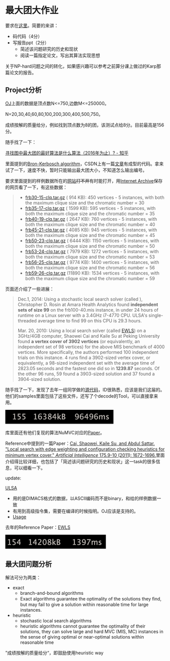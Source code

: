 # 最大团大作业

要求在[这里](./Archive/要求.md)。简要的来讲：

- 码代码（4分）
- 写报告ppt（2分）
  - 简述该问题研究的历史和现状
  - 阅读一篇指定论文，写出其算法实现思想

关于NP-hard问题之间的转化，如果感兴趣可以参考之前算分课上做过的Karp那篇论文的报告。



## Project分析

[OJ](http://dapractise.openjudge.cn/zdt2019test2/1/)上面的数据是顶点数N<=750,边数M<=250000。

N=20,30,40,60,80,100,200,300,400,500,750。

成绩按解的质量给分，例如找到顶点数为8的团，该测试点给8分。目前最高是156分。



随手找了一下：

[寻找图中最大团的最好算法是什么算法（2016年为止）? - 知乎](https://www.zhihu.com/question/55908293)

里面提到的[Bron-Kerbosch algorithm](https://en.wikipedia.org/wiki/Bron–Kerbosch_algorithm)，CSDN上有一篇[文章](https://blog.csdn.net/yo_bc/article/details/77453478)有成型的代码。拿来试了一下，速度不快，暂时只能输出最大团大小，不知道怎么输出编号。



要求里面提到的样例数据所在的[网站](http://www.nlsde.buaa.edu.cn/~kexu/benchmarks/graph-benchmarks.htm)~~打不开~~有时能打开，用[Internet Archive](https://web.archive.org/web/20180225120644/http://sites.nlsde.buaa.edu.cn/~kexu/benchmarks/graph-benchmarks.htm)保存的网页看了一下，有这些数据：

> - [frb30-15-clq.tar.gz](https://web.archive.org/web/20180225120644/http://sites.nlsde.buaa.edu.cn/~kexu/benchmarks/frb30-15-clq.tar.gz) (  914 KB):  450 vertices - 5 instances, with both the maximum clique size and the chromatic number = 30
> - [frb35-17-clq.tar.gz](https://web.archive.org/web/20180225120644/http://sites.nlsde.buaa.edu.cn/~kexu/benchmarks/frb35-17-clq.tar.gz) ( 1599 KB):  595 vertices - 5 instances, with both the maximum clique size and the chromatic number = 35
> - [frb40-19-clq.tar.gz](https://web.archive.org/web/20180225120644/http://sites.nlsde.buaa.edu.cn/~kexu/benchmarks/frb40-19-clq.tar.gz) ( 2647 KB):  760 vertices - 5 instances, with both the maximum clique size and the chromatic number = 40
> - [frb45-21-clq.tar.gz](https://web.archive.org/web/20180225120644/http://sites.nlsde.buaa.edu.cn/~kexu/benchmarks/frb45-21-clq.tar.gz) ( 4085 KB):  945 vertices - 5 instances, with both the maximum clique size and the chromatic number = 45
> - [frb50-23-clq.tar.gz](https://web.archive.org/web/20180225120644/http://sites.nlsde.buaa.edu.cn/~kexu/benchmarks/frb50-23-clq.tar.gz) ( 6444 KB): 1150 vertices - 5 instances, with both the maximum clique size and the chromatic number = 50
> - [frb53-24-clq.tar.gz](https://web.archive.org/web/20180225120644/http://sites.nlsde.buaa.edu.cn/~kexu/benchmarks/frb53-24-clq.tar.gz) ( 7979 KB): 1272 vertices - 5 instances, with both the maximum clique size and the chromatic number = 53
> - [frb56-25-clq.tar.gz](https://web.archive.org/web/20180225120644/http://sites.nlsde.buaa.edu.cn/~kexu/benchmarks/frb56-25-clq.tar.gz) ( 9774 KB): 1400 vertices - 5 instances, with both the maximum clique size and the chromatic number = 56
> - [frb59-26-clq.tar.gz](https://web.archive.org/web/20180225120644/http://sites.nlsde.buaa.edu.cn/~kexu/benchmarks/frb59-26-clq.tar.gz) (11890 KB): 1534 vertices - 5 instances, with both the maximum clique size and the chromatic number = 59
> 

页面还介绍了一些进展：

> Dec.1, 2014: Using a stochastic local search solver (called ), Christopher D. Rosin at Amara Health Analytics found **independent sets of size 99** on the frb100-40.mis instance, in under 24 hours of runtime on a Linux server with a 3.4GHz i7-4770 CPU. ULSA's single-threaded average time to find 99 on this CPU is 29.3 hours.
>
> Mar. 20, 2010: Using a local search solver (called [EWLS](http://lcs.ios.ac.cn/~caisw/MVC.html)) on a 3GHz/4GB computer, Shaowei Cai and Kaile Su at Peking University found **a vertex cover of 3902 vertices** (or equivalently, an independent set of 98 vertices) for the above MIS benchmark of 4000 vertices. More specifically, the authors performed 100 independent trials on this instance. 4 runs find a 3902-sized vertex cover, or equivalently, a 98-sized independent set with the average time of 2823.05 seconds and the fastest one did so in **1239.87** seconds. Of the other 96 runs, 59 found a 3903-sized solution and 37 found a 3904-sized solution.

随手找了一下，发现了去年一组同学做的[源代码](https://github.com/Zachary-ZS/MaxClique)，ID很熟悉，应该是我们这届的。他们的samples里面包括了这些文件，还写了个decode的Tool，可以直接拿来用。

![image-20191230213943606](README.assets/image-20191230213943606.png)

库里面还有他们复现的算法NuMVC对应的[Paper](https://arxiv.org/abs/1402.0584)。

Reference中提到的一篇Paper：[Cai, Shaowei, Kaile Su, and Abdul Sattar. "Local search with edge weighting and configuration checking heuristics for minimum vertex cover." *Artificial Intelligence* 175.9-10 (2011): 1672-1696.](https://www.sciencedirect.com/science/article/pii/S0004370211000427)里面介绍得比较详细，也包括了「简述该问题研究的历史和现状」这一task的很多信息，可以细看一下。

update:

[ULSA](http://chrisrosin.com/randomcsp/index.html)

- 用的是DIMACS格式的数据，以ASCII编码而不是binary，和给的样例数据一致
- 有用到高级指令集，需要在编译的时候指明。OJ应该是支持的。
- [Usage](./Archive/ulsa/README)

去年的Reference Paper：[EWLS](./Archive/EWLS.pdf)

![image-20191230214009076](README.assets/image-20191230214009076.png)







## 最大团问题分析

解法可分为两类：

- exact
  - branch-and-bound algorithms
  - Exact algorithms guarantee the optimality of the solutions they ﬁnd, but may fail to give a solution within reasonable time for large instances.
- heuristic
  - stochastic local search algorithms
  - heuristic algorithms cannot guarantee the optimality of their solutions, they can solve large and hard MVC (MIS, MC) instances in the sense of giving optimal or near-optimal solutions within reasonable time

”成绩按解的质量给分“，即鼓励使用heuristic way


